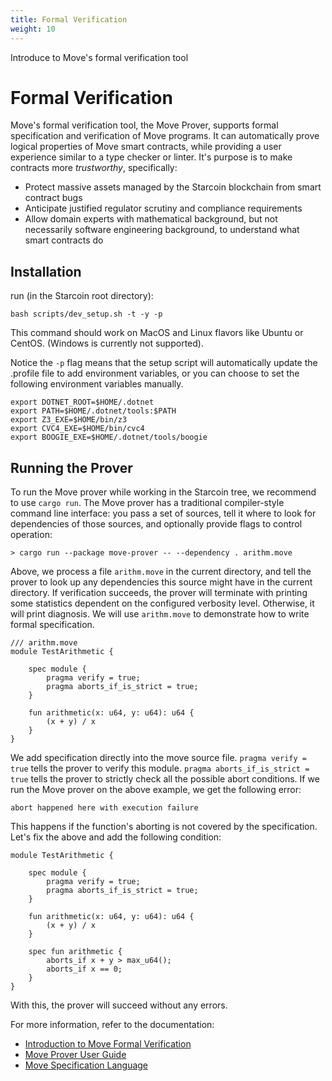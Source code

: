 ```yaml
---
title: Formal Verification
weight: 10
---
```


Introduce to Move's formal verification tool

<!--more-->

# Formal Verification 

Move's formal verification tool, the Move Prover, supports formal specification and verification of Move programs. It can automatically prove
logical properties of Move smart contracts, while providing a user experience similar to a type checker or linter.
It's purpose is to make contracts more *trustworthy*, specifically:

- Protect massive assets managed by the Starcoin blockchain from smart contract bugs
- Anticipate justified regulator scrutiny and compliance requirements
- Allow domain experts with mathematical background, but not necessarily software engineering background, to
  understand what smart contracts do
  
  
## Installation

run (in the Starcoin root directory):

```shell script
bash scripts/dev_setup.sh -t -y -p
```

This command should work on MacOS and Linux flavors like Ubuntu or CentOS. (Windows is currently not supported).

Notice the `-p` flag means that the setup script will automatically update the .profile file to add environment variables, or you can choose to set the following environment variables manually.

```
export DOTNET_ROOT=$HOME/.dotnet
export PATH=$HOME/.dotnet/tools:$PATH
export Z3_EXE=$HOME/bin/z3
export CVC4_EXE=$HOME/bin/cvc4
export BOOGIE_EXE=$HOME/.dotnet/tools/boogie
```

## Running the Prover

To run the Move prover while working in the Starcoin tree, we recommend to use `cargo run`. 
The Move prover has a traditional compiler-style command line interface: you pass a set of sources, tell it where to
look for dependencies of those sources, and optionally provide flags to control operation:

```shell script
> cargo run --package move-prover -- --dependency . arithm.move
```

Above, we process a file `arithm.move` in the current directory, and tell the prover to look up any dependencies this source
might have in the current directory. If verification succeeds, the prover will terminate with printing
some statistics dependent on the configured verbosity level. Otherwise, it will print diagnosis. 
We will use `arithm.move` to demonstrate how to write formal specification.

```move
/// arithm.move
module TestArithmetic {

    spec module {
        pragma verify = true;
        pragma aborts_if_is_strict = true;
    }

    fun arithmetic(x: u64, y: u64): u64 {
        (x + y) / x
    }
}
```

We add specification directly into the move source file. `pragma verify = true` tells the prover to verify this module.
`pragma aborts_if_is_strict = true` tells the prover to strictly check all the possible abort conditions. 
If we run the Move prover on the above example, we get the following error:

```abort happened here with execution failure```

This happens if the function's aborting is not covered by the specification. Let's fix the above and add the following condition:

```move
module TestArithmetic {

    spec module {
        pragma verify = true;
        pragma aborts_if_is_strict = true;
    }

    fun arithmetic(x: u64, y: u64): u64 {
        (x + y) / x
    }

    spec fun arithmetic {
        aborts_if x + y > max_u64();
        aborts_if x == 0;
    }
}
```
With this, the prover will succeed without any errors.

For more information, refer to the documentation:

-  [Introduction to Move Formal Verification](http://westar.io/blog/move_prover/)
-  [Move Prover User Guide](https://github.com/starcoinorg/starcoin/tree/master/vm/move-prover/docs/prover-guide.md)
-  [Move Specification Language](https://github.com/starcoinorg/starcoin/tree/master/vm/move-prover/docs/spec-lang.md)
